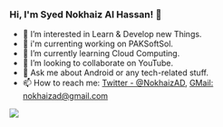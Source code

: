 ### Hi, I'm Syed Nokhaiz Al Hassan! 👋

- 👀 I’m interested in Learn & Develop new Things.
- 🔭 i'm currenting working on PAKSoftSol.
- 🌱 I’m currently learning Cloud Computing.
- 💞️ I’m looking to collaborate on YouTube.
- 💬 Ask me about Android or any tech-related stuff.
- 📫 How to reach me: [Twitter - @NokhaizAD](https://twitter.com/NokhaizAd), [GMail: nokhaizad@gmail.com](mailto:nokhaizad@gmail.com)

<img src="https://github-readme-stats.vercel.app/api?username=NokhaizAD&&show_icons=true&title_color=ffffff&icon_color=bb2acf&text_color=daf7dc&bg_color=151515" />
<!---
NokhaizAD/NokhaizAD is a ✨ special ✨ repository because its `README.md` (this file) appears on your GitHub profile.
You can click the Preview link to take a look at your changes.
--->
